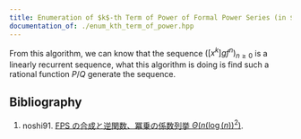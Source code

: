 ```yaml
---
title: Enumeration of $k$-th Term of Power of Formal Power Series (in $\mathbb{F} _ p \lbrack \lbrack z \rbrack \rbrack$ for FFT prime $p$)
documentation_of: ./enum_kth_term_of_power.hpp
---
```


From this algorithm, we can know that the sequence $\left(\left\lbrack x^k\right\rbrack gf^n\right)_{n\geq 0}$ is a linearly recurrent sequence, what this algorithm is doing is find such a rational function $P/Q$ generate the sequence.

## Bibliography

1. noshi91. [FPS の合成と逆関数、冪乗の係数列挙 $\Theta(n(\log(n))^2)$](https://noshi91.hatenablog.com/entry/2024/03/16/224034).
